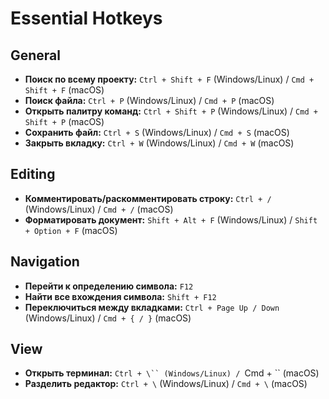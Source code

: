 # Essential Hotkeys

## General

* **Поиск по всему проекту:** `Ctrl + Shift + F` (Windows/Linux) / `Cmd + Shift + F` (macOS)
* **Поиск файла:** `Ctrl + P` (Windows/Linux) / `Cmd + P` (macOS)
* **Открыть палитру команд:** `Ctrl + Shift + P` (Windows/Linux) / `Cmd + Shift + P` (macOS)
* **Сохранить файл:** `Ctrl + S` (Windows/Linux) / `Cmd + S` (macOS)
* **Закрыть вкладку:** `Ctrl + W` (Windows/Linux) / `Cmd + W` (macOS)

## Editing

* **Комментировать/раскомментировать строку:** `Ctrl + /` (Windows/Linux) / `Cmd + /` (macOS)
* **Форматировать документ:** `Shift + Alt + F` (Windows/Linux) / `Shift + Option + F` (macOS)

## Navigation

* **Перейти к определению символа:** `F12`
* **Найти все вхождения символа:** `Shift + F12`
* **Переключиться между вкладками:** `Ctrl + Page Up / Down` (Windows/Linux) / `Cmd + { / }` (macOS)

## View

* **Открыть терминал:** `Ctrl + \`` (Windows/Linux) / `Cmd + \`` (macOS)
* **Разделить редактор:** `Ctrl + \` (Windows/Linux) / `Cmd + \` (macOS)
